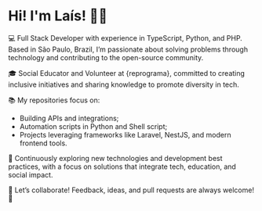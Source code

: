 # Hi! I'm Laís! 👋🏽

💻 Full Stack Developer with experience in TypeScript, Python, and PHP. Based in São Paulo, Brazil, I’m passionate about solving problems through technology and contributing to the open-source community.

🎓 Social Educator and Volunteer at {reprograma}, committed to creating inclusive initiatives and sharing knowledge to promote diversity in tech.

📚 My repositories focus on:

- Building APIs and integrations;
- Automation scripts in Python and Shell script;
- Projects leveraging frameworks like Laravel, NestJS, and modern frontend tools.

🌱 Continuously exploring new technologies and development best practices, with a focus on solutions that integrate tech, education, and social impact.

🔗 Let’s collaborate! Feedback, ideas, and pull requests are always welcome! 🚀
